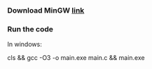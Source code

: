 
### Download MinGW [link](http://www.mingw.org/)


### Run the code


In windows:

cls && gcc -O3 -o main.exe main.c && main.exe